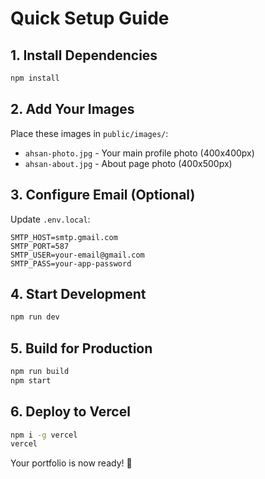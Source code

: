 # Quick Setup Guide

## 1. Install Dependencies
```bash
npm install
```

## 2. Add Your Images
Place these images in `public/images/`:
- `ahsan-photo.jpg` - Your main profile photo (400x400px)
- `ahsan-about.jpg` - About page photo (400x500px)

## 3. Configure Email (Optional)
Update `.env.local`:
```
SMTP_HOST=smtp.gmail.com
SMTP_PORT=587
SMTP_USER=your-email@gmail.com
SMTP_PASS=your-app-password
```

## 4. Start Development
```bash
npm run dev
```

## 5. Build for Production
```bash
npm run build
npm start
```

## 6. Deploy to Vercel
```bash
npm i -g vercel
vercel
```

Your portfolio is now ready! 🚀